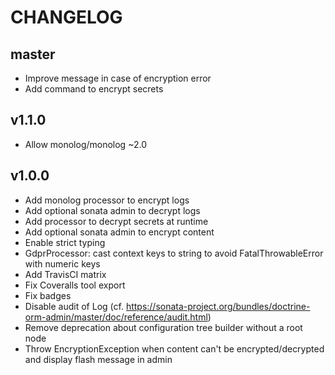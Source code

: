 CHANGELOG
=========

master
------

* Improve message in case of encryption error
* Add command to encrypt secrets

v1.1.0
------

* Allow monolog/monolog ~2.0

v1.0.0
------

* Add monolog processor to encrypt logs
* Add optional sonata admin to decrypt logs
* Add processor to decrypt secrets at runtime
* Add optional sonata admin to encrypt content
* Enable strict typing
* GdprProcessor: cast context keys to string to avoid FatalThrowableError with numeric keys
* Add TravisCI matrix
* Fix Coveralls tool export
* Fix badges
* Disable audit of Log (cf. https://sonata-project.org/bundles/doctrine-orm-admin/master/doc/reference/audit.html)
* Remove deprecation about configuration tree builder without a root node
* Throw EncryptionException when content can't be encrypted/decrypted and display flash message in admin
